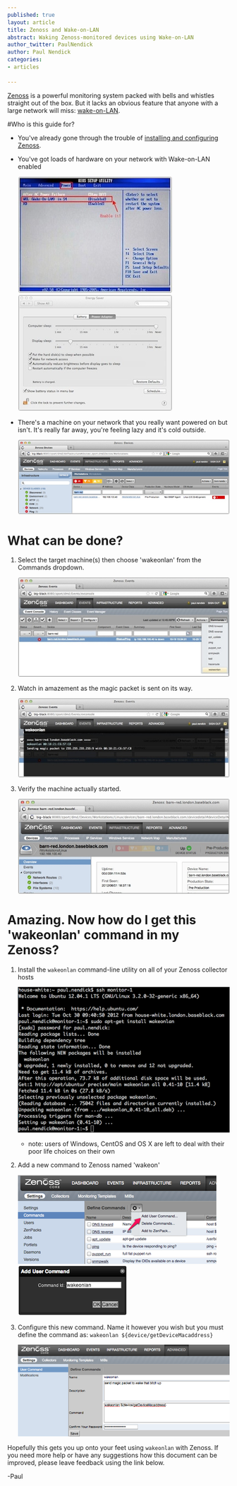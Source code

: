 ```yaml
---
published: true
layout: article
title: Zenoss and Wake-on-LAN
abstract: Waking Zenoss-monitored devices using Wake-on-LAN
author_twitter: PaulNendick
author: Paul Nendick
categories:
- articles

---
```


[Zenoss](http://www.zenoss.com/) is a powerful monitoring system packed with bells and whistles straight out of the box. But it lacks an obvious feature that anyone with a large network will miss: [wake-on-LAN](http://en.wikipedia.org/wiki/Wake-on-LAN).

#Who is this guide for?

* You've already gone through the trouble of [installing and configuring Zenoss](http://community.zenoss.org/community/documentation).

* You've got loads of hardware on your network with Wake-on-LAN enabled

    ![WOL Bios](/assets/images/wol-bios-enable.jpg) ![WOL Mac](/assets/images/wol-mac-enable.jpg)

* There's a machine on your network that you really want powered on but isn't. It's really far away, you're feeling lazy and it's cold outside.

    ![WOL machine down](/assets/images/wol-machine-down.jpg) 

# What can be done?
1. Select the target machine(s) then choose 'wakeonlan' from the Commands dropdown.

    ![WOL machine down](/assets/images/wol-machine-wakeup.jpg) 

2. Watch in amazement as the magic packet is sent on its way.

    ![WOL machine down](/assets/images/wol-send-packet.jpg) 

3. Verify the machine actually started.

    ![WOL machine down](/assets/images/wol-wake-success.jpg) 


# Amazing. Now how do I get this 'wakeonlan' command in my Zenoss?
1. Install the `wakeonlan` command-line utility on all of your Zenoss collector hosts

    ![WOL install wakeonlan command](/assets/images/wol-cli-install.png) 

   * note: users of Windows, CentOS and OS X are left to deal with their poor life choices on their own

2. Add a new command to Zenoss named 'wakeon'

    ![WOL zenoss new command](/assets/images/wol-new-command.png) 
    ![WOL zenoss name command](/assets/images/wol-command-name.png) 



3. Configure this new command. Name it however you wish but you must define the command as:
    `wakeonlan ${device/getDeviceMacaddress}`
    
    ![WOL zenoss name command](/assets/images/wol-configure-command.png)

Hopefully this gets you up onto your feet using `wakeonlan` with Zenoss. If you need more help or have any suggestions how this document can be improved, please leave feedback using the link below.

-Paul


